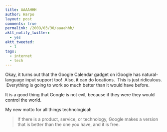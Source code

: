 ```yaml
---
title: AAAAHHH
author: Harpo
layout: post
comments: true
permalink: /2009/03/30/aaaahhh/
aktt_notify_twitter:
  - yes
aktt_tweeted:
  - 1
tags:
  - internet
  - tech
---
```

Okay, it turns out that the Google Calendar gadget on iGoogle has natural-language input support too!  Also, it can do locations.  This is just ridiculous.  Everything is going to work so much better than it would have before.

It is a good thing that Google is not evil, because if they were they would control the world.

My new motto for all things technological: 

> If there is a product, service, or technology, Google makes a version that is better than the one you have, and it is free.